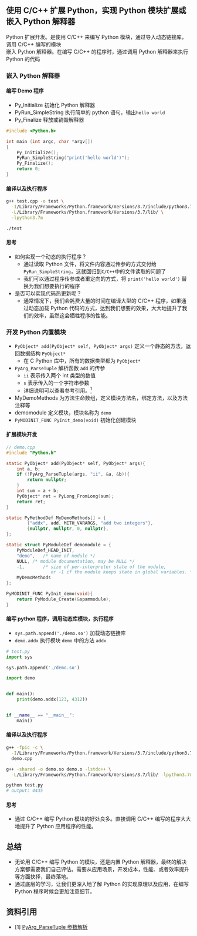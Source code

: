 
## 使用 C/C++ 扩展 Python，实现 Python 模块扩展或嵌入 Python 解释器

Python 扩展开发。是使用 C/C++ 来编写 Python 模块，通过导入动态链接库，调用 C/C++ 编写的模块  
嵌入 Python 解释器。在编写 C/C++ 的程序时，通过调用 Python 解释器来执行 Python 的代码 

### 嵌入 Python 解释器

#### 编写 Demo 程序
- Py_Initialize 初始化 Python 解释器
- PyRun_SimpleString 执行简单的 python 语句，输出`hello world`
- Py_Finalize 释放或销毁解释器

```c
#include <Python.h>

int main (int argc, char *argv[])
{
    Py_Initialize();
    PyRun_SimpleString("print('hello world')");
    Py_Finalize();
    return 0;
}
```

#### 编译以及执行程序
```bash
g++ test.cpp -o test \
  -I/Library/Frameworks/Python.framework/Versions/3.7/include/python3.7m \
  -L/Library/Frameworks/Python.framework/Versions/3.7/lib/ \
  -lpython3.7m

./test
```

#### 思考
- 如何实现一个动态的执行程序？
    - 通过读取 Python 文件，将文件内容通过传参的方式交付给`PyRun_SimpleString`，这就回归到`C/C++`中的文件读取的问题了
    - 我们可以通过程序传参或者重定向的方式，将 `print('hello world')` 替换为我们想要执行的程序
- 是否可以实现代码热更新呢？
    - 通常情况下，我们会耗费大量的时间在编译大型的 C/C++ 程序，如果通过动态加载 Python 代码的方式，达到我们想要的效果，大大地提升了我们的效率，虽然这会牺牲程序的性能。

### 开发 Python 内置模块
- `PyObject* add(PyObject* self, PyObject* args)` 定义一个静态的方法，返回数据结构 `PyObject*`
    - 在 C Python 库中，所有的数据类型都为 `PyObject*`
- `PyArg_ParseTuple` 解析函数 `add` 的传参
    - `ii` 表示传入两个 int 类型的数值
    - `s` 表示传入的一个字符串参数
    - 详细说明可以查看参考引用。[<sup>1</sup>](#refer-anchor-1)
- MyDemoMethods 为方法生命数组，定义模块方法名，绑定方法，以及方法注释等
- demomodule 定义模块，模块名称为 `demo`
- `PyMODINIT_FUNC PyInit_demo(void)` 初始化创建模块

#### 扩展模块开发
```c
// demo.cpp
#include "Python.h"

static PyObject* add(PyObject* self, PyObject* args){
    int a, b;
    if (!PyArg_ParseTuple(args, "ii", &a, &b)){
        return nullptr;
    }
    int sum = a + b;
    PyObject* ret = PyLong_FromLong(sum);
    return ret;
}

static PyMethodDef MyDemoMethods[] = {
        {"addx", add, METH_VARARGS, "add two integers"},
        {nullptr, nullptr, 0, nullptr},
};

static struct PyModuleDef demomodule = {
    PyModuleDef_HEAD_INIT,
    "demo",   /* name of module */
    NULL, /* module documentation, may be NULL */
    -1,       /* size of per-interpreter state of the module,
                 or -1 if the module keeps state in global variables. */
    MyDemoMethods
};

PyMODINIT_FUNC PyInit_demo(void){
    return PyModule_Create(&spammodule);
}
```

#### 编写 python 程序，调用动态库模块，执行程序
- `sys.path.append('./demo.so')` 加载动态链接库
- `demo.addx` 执行模块 `demo` 中的方法 `addx`
```py
# test.py
import sys

sys.path.append('./demo.so')

import demo


def main():
    print(demo.addx(123, 4312))


if __name__ == "__main__":
    main()
```

#### 编译以及执行程序

```bash
g++ -fpic -c \
  -I/Library/Frameworks/Python.framework/Versions/3.7/include/python3.7m \
  demo.cpp

g++ -shared -o demo.so demo.o -lstdc++ \
  -L/Library/Frameworks/Python.framework/Versions/3.7/lib/ -lpython3.7m

python test.py
# output: 4435
```

#### 思考
- 通过 C/C++ 编写 Python 模块的好处良多。直接调用 C/C++ 编写的程序大大地提升了 Python 应用程序的性能。

## 总结
- 无论用 C/C++ 编写 Python 的模块，还是内置 Python 解释器，最终的解决方案都需要我们自己评估。需要从应用场景，开发成本，性能、或者效率提升等方面抉择，最终落地。
- 通过底层的学习，让我们更深入地了解 Python 的实现原理以及应用，在编写 Python 程序时候会更加注意细节。

## 资料引用

- [1] [PyArg_ParseTuple 参数解析](https://docs.python.org/zh-cn/3.7/c-api/arg.html)

